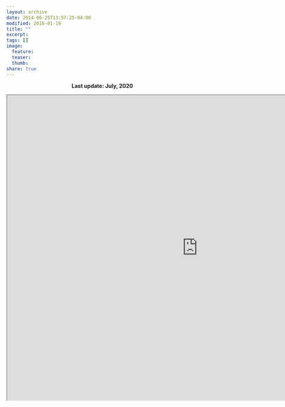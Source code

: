 ```yaml
---
layout: archive
date: 2014-06-25T13:57:25-04:00
modified: 2016-01-19
title: ""
excerpt:
tags: []
image:
  feature:
  teaser:
  thumb:
share: true
---
```

<p align="center">
  <b>Last update: July, 2020</b><br>
</p>


<iframe src="https://drive.google.com/file/d/181iaQoutCgTY4teQAWzAIy3UGwqCHXCt/preview" width="1000" height="800"></iframe>
